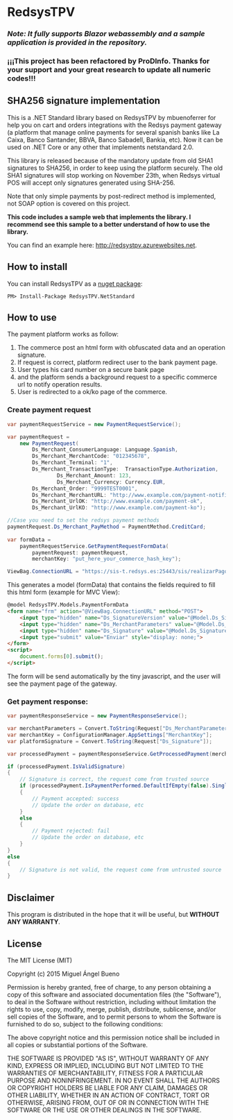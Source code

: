 ﻿# RedsysTPV 
 
### *Note: It fully supports Blazor webassembly and a sample application is provided in the repository.*

### ¡¡¡This project has been refactored by ProDInfo. Thanks for your support and your great research to update all numeric codes!!!

## SHA256 signature implementation

This is a .NET Standard library based on RedsysTPV by mbuenoferrer for help you on cart and orders integrations with the Redsys payment gateway (a platform that manage online payments for several spanish banks like La Caixa, Banco Santander, BBVA, Banco Sabadell, Bankia, etc). Now it can be used on .NET Core or any other that implements netstandard 2.0.

This library is released because of the mandatory update from old SHA1 signatures to SHA256, in order to keep using the platform securely. The old SHA1 signatures will stop working on November 23th, when Redsys virtual POS will accept only signatures generated using SHA-256.

Note that only simple payments by post-redirect method is implemented, not SOAP option is covered on this project.

**This code includes a sample web that implements the library. I recommend see this sample to a better understand of how to use the library.**

You can find an example here: http://redsystpv.azurewebsites.net.

## How to install

You can install RedsysTPV as a [nuget package](https://www.nuget.org/packages/RedsysTPV.NetStandard): 

	PM> Install-Package RedsysTPV.NetStandard

## How to use

The payment platform works as follow:

1. The commerce post an html form with obfuscated data and an operation signature.
2. If request is correct, platform redirect user to the bank payment page.
3. User types his card number on a secure bank page
4. and the platform sends a background request to a specific commerce url to notify operation results.
5. User is redirected to a ok/ko page of the commerce.

### Create payment request

```csharp
var paymentRequestService = new PaymentRequestService();

var paymentRequest = 
	new PaymentRequest(
		Ds_Merchant_ConsumerLanguage: Language.Spanish,
		Ds_Merchant_MerchantCode: "012345678",	
		Ds_Merchant_Terminal: "1",	
		Ds_Merchant_TransactionType:  TransactionType.Authorization,
                Ds_Merchant_Amount: 123,
                Ds_Merchant_Currency: Currency.EUR,
		Ds_Merchant_Order: "9999TEST0001",
		Ds_Merchant_MerchantURL: "http://www.example.com/payment-notifications"),
		Ds_Merchant_UrlOK: "http://www.example.com/payment-ok",
		Ds_Merchant_UrlKO: "http://www.example.com/payment-ko");

//Case you need to set the redsys payment methods
paymentRequest.Ds_Merchant_PayMethod = PaymentMethod.CreditCard;
 
var formData = 
	paymentRequestService.GetPaymentRequestFormData(
		paymentRequest: paymentRequest,
		merchantKey: "put_here_your_commerce_hash_key");

ViewBag.ConnectionURL = "https://sis-t.redsys.es:25443/sis/realizarPago"; // for production environment, replace with https://sis.redsys.es/sis/realizarPago
```

This generates a model (formData) that contains the fields required to fill this html form (example for MVC View):

```HTML
@model RedsysTPV.Models.PaymentFormData
<form name="frm" action="@ViewBag.ConnectionURL" method="POST">
	<input type="hidden" name="Ds_SignatureVersion" value="@Model.Ds_SignatureVersion" />
	<input type="hidden" name="Ds_MerchantParameters" value="@Model.Ds_MerchantParameters" />
	<input type="hidden" name="Ds_Signature" value="@Model.Ds_Signature" />
	<input type="submit" value="Enviar" style="display: none;">
</form>
<script>
	document.forms[0].submit();
</script>
```

The form will be send automatically by the tiny javascript, and the user will see the payment page of the gateway.

### Get payment response:

```csharp
var paymentResponseService = new PaymentResponseService();

var merchantParameters = Convert.ToString(Request["Ds_MerchantParameters"]);
var merchantKey = ConfigurationManager.AppSettings["MerchantKey"];
var platformSignature = Convert.ToString(Request["Ds_Signature"]);

var processedPayment = paymentResponseService.GetProcessedPayment(merchantParameters, merchantKey, platformSignature);

if (processedPayment.IsValidSignature)
{
	// Signature is correct, the request come from trusted source
	if (processedPayment.IsPaymentPerformed.DefaultIfEmpty(false).Single())
	{
		// Payment accepted: success
		// Update the order on database, etc
	}
	else
	{
		// Payment rejected: fail
		// Update the order on database, etc
	}
}
else
{
	// Signature is not valid, the request come from untrusted source
}
```

## Disclaimer

This program is distributed in the hope that it will be useful, but **WITHOUT ANY WARRANTY**.

## License

The MIT License (MIT)

Copyright (c) 2015 Miguel Ángel Bueno

Permission is hereby granted, free of charge, to any person obtaining a copy
of this software and associated documentation files (the "Software"), to deal
in the Software without restriction, including without limitation the rights
to use, copy, modify, merge, publish, distribute, sublicense, and/or sell
copies of the Software, and to permit persons to whom the Software is
furnished to do so, subject to the following conditions:

The above copyright notice and this permission notice shall be included in all
copies or substantial portions of the Software.

THE SOFTWARE IS PROVIDED "AS IS", WITHOUT WARRANTY OF ANY KIND, EXPRESS OR
IMPLIED, INCLUDING BUT NOT LIMITED TO THE WARRANTIES OF MERCHANTABILITY,
FITNESS FOR A PARTICULAR PURPOSE AND NONINFRINGEMENT. IN NO EVENT SHALL THE
AUTHORS OR COPYRIGHT HOLDERS BE LIABLE FOR ANY CLAIM, DAMAGES OR OTHER
LIABILITY, WHETHER IN AN ACTION OF CONTRACT, TORT OR OTHERWISE, ARISING FROM,
OUT OF OR IN CONNECTION WITH THE SOFTWARE OR THE USE OR OTHER DEALINGS IN THE
SOFTWARE.
